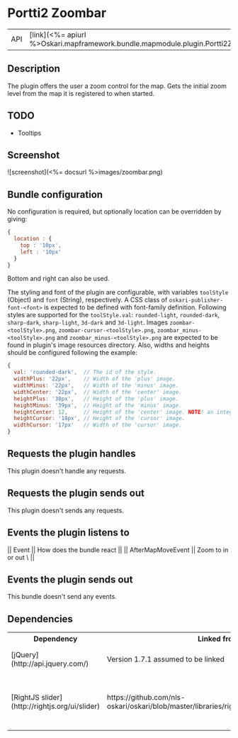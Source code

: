 # Portti2 Zoombar

<table>
  <tr>
    <td>API</td><td>[link](<%= apiurl %>Oskari.mapframework.bundle.mapmodule.plugin.Portti2Zoombar.html)</td>
  </tr>
</table>

## Description

The plugin offers the user a zoom control for the map. Gets the initial zoom level from the map it is registered to when started.

## TODO

* Tooltips

## Screenshot

![screenshot](<%= docsurl %>images/zoombar.png)

## Bundle configuration

No configuration is required, but optionally location can be overridden by giving:

```javascript
{
  location : {
    top : '10px',
    left : '10px'
  }
}
```

Bottom and right can also be used.

The styling and font of the plugin are configurable, with variables `toolStyle` (Object) and `font` (String), respectively. A CSS class of `oskari-publisher-font-<font>` is expected to be defined with font-family definition. Following styles are supported for the `toolStyle.val`: `rounded-light`, `rounded-dark`, `sharp-dark`, `sharp-light`, `3d-dark` and `3d-light`. Images `zoombar-<toolStyle>.png`, `zoombar-cursor-<toolStyle>.png`, `zoombar_minus-<toolStyle>.png` and `zoombar_minus-<toolStyle>.png` are expected to be found in plugin's image resources directory. Also, widths and heights should be configured following the example:

```javascript
{
  val: 'rounded-dark',  // The id of the style.
  widthPlus: '22px',    // Width of the 'plus' image.
  widthMinus: '22px',   // Width of the 'minus' image.
  widthCenter: '22px',  // Width of the 'center' image.
  heightPlus: '38px',   // Height of the 'plus' image.
  heightMinus: '39px',  // Height of the 'minus' image.
  heightCenter: 12,     // Height of the 'center' image. NOTE! an integer.
  heightCursor: '18px', // Height of the 'cursor' image.
  widthCursor: '17px'   // Width of the 'cursor' image.
}
```

## Requests the plugin handles

This plugin doesn't handle any requests.

## Requests the plugin sends out

This plugin doesn't sends any requests.

## Events the plugin listens to

|| Event || How does the bundle react ||
|| AfterMapMoveEvent || Zoom to in or out \\ ||

## Events the plugin sends out

This bundle doesn't send any events.

## Dependencies

<table>
  <tr>
    <th>Dependency</th><th>Linked from</th><th>Purpose</th>
  </tr>
  <tr>
    <td> [jQuery](http://api.jquery.com/) </td>
    <td> Version 1.7.1 assumed to be linked </td>
    <td> Used to create the UI</td></tr>
  <tr>
    <td> [RightJS slider](http://rightjs.org/ui/slider) </td>
    <td> https://github.com/nls-oskari/oskari/blob/master/libraries/rightjs/javascripts/right/slider.js </td>
    <td> RightJS UI component for slider - used to show zoombar </td>
  </tr>
</table>
